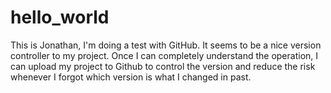 # hello_world
This is Jonathan, I'm doing a test with GitHub. It seems to be a nice version controller to my project. Once I can completely understand the operation, I can upload my project to Github to control the version and reduce the risk whenever I forgot which version is what I changed in past. 
